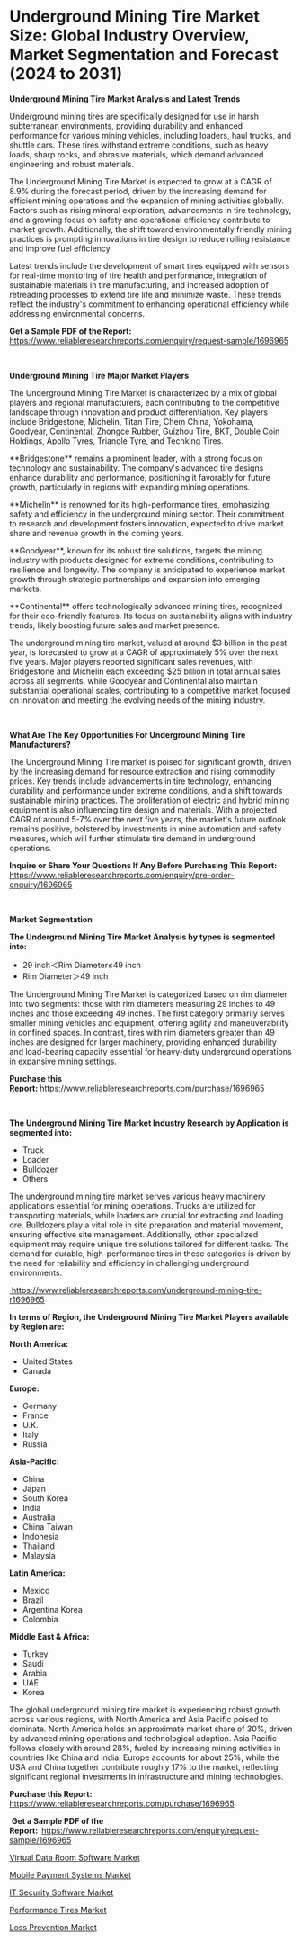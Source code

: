 <p><h1>Underground Mining Tire Market Size: Global Industry Overview, Market Segmentation and Forecast (2024 to 2031)</h1></p><p><strong>Underground Mining Tire Market Analysis and Latest Trends</strong></p>
<p><p>Underground mining tires are specifically designed for use in harsh subterranean environments, providing durability and enhanced performance for various mining vehicles, including loaders, haul trucks, and shuttle cars. These tires withstand extreme conditions, such as heavy loads, sharp rocks, and abrasive materials, which demand advanced engineering and robust materials.</p><p>The Underground Mining Tire Market is expected to grow at a CAGR of 8.9% during the forecast period, driven by the increasing demand for efficient mining operations and the expansion of mining activities globally. Factors such as rising mineral exploration, advancements in tire technology, and a growing focus on safety and operational efficiency contribute to market growth. Additionally, the shift toward environmentally friendly mining practices is prompting innovations in tire design to reduce rolling resistance and improve fuel efficiency.</p><p>Latest trends include the development of smart tires equipped with sensors for real-time monitoring of tire health and performance, integration of sustainable materials in tire manufacturing, and increased adoption of retreading processes to extend tire life and minimize waste. These trends reflect the industry's commitment to enhancing operational efficiency while addressing environmental concerns.</p></p>
<p><strong>Get a Sample PDF of the Report:&nbsp;</strong> <a href="https://www.reliableresearchreports.com/enquiry/request-sample/1696965?utm_campaign=1621&utm_medium=2&utm_source=Github&utm_content=ia&utm_term=20102024&utm_id=underground-mining-tire">https://www.reliableresearchreports.com/enquiry/request-sample/1696965</a></p>
<p>&nbsp;</p>
<p><strong>Underground Mining Tire Major Market Players</strong></p>
<p><p>The Underground Mining Tire Market is characterized by a mix of global players and regional manufacturers, each contributing to the competitive landscape through innovation and product differentiation. Key players include Bridgestone, Michelin, Titan Tire, Chem China, Yokohama, Goodyear, Continental, Zhongce Rubber, Guizhou Tire, BKT, Double Coin Holdings, Apollo Tyres, Triangle Tyre, and Techking Tires.</p><p>**Bridgestone** remains a prominent leader, with a strong focus on technology and sustainability. The company's advanced tire designs enhance durability and performance, positioning it favorably for future growth, particularly in regions with expanding mining operations.</p><p>**Michelin** is renowned for its high-performance tires, emphasizing safety and efficiency in the underground mining sector. Their commitment to research and development fosters innovation, expected to drive market share and revenue growth in the coming years.</p><p>**Goodyear**, known for its robust tire solutions, targets the mining industry with products designed for extreme conditions, contributing to resilience and longevity. The company is anticipated to experience market growth through strategic partnerships and expansion into emerging markets.</p><p>**Continental** offers technologically advanced mining tires, recognized for their eco-friendly features. Its focus on sustainability aligns with industry trends, likely boosting future sales and market presence.</p><p>The underground mining tire market, valued at around $3 billion in the past year, is forecasted to grow at a CAGR of approximately 5% over the next five years. Major players reported significant sales revenues, with Bridgestone and Michelin each exceeding $25 billion in total annual sales across all segments, while Goodyear and Continental also maintain substantial operational scales, contributing to a competitive market focused on innovation and meeting the evolving needs of the mining industry.</p></p>
<p>&nbsp;</p>
<p><strong>What Are The Key Opportunities For Underground Mining Tire Manufacturers?</strong></p>
<p><p>The Underground Mining Tire market is poised for significant growth, driven by the increasing demand for resource extraction and rising commodity prices. Key trends include advancements in tire technology, enhancing durability and performance under extreme conditions, and a shift towards sustainable mining practices. The proliferation of electric and hybrid mining equipment is also influencing tire design and materials. With a projected CAGR of around 5-7% over the next five years, the market's future outlook remains positive, bolstered by investments in mine automation and safety measures, which will further stimulate tire demand in underground operations.</p></p>
<p><strong>Inquire or Share Your Questions If Any Before Purchasing This Report:</strong> <a href="https://www.reliableresearchreports.com/enquiry/pre-order-enquiry/1696965?utm_campaign=1621&utm_medium=2&utm_source=Github&utm_content=ia&utm_term=20102024&utm_id=underground-mining-tire">https://www.reliableresearchreports.com/enquiry/pre-order-enquiry/1696965</a></p>
<p>&nbsp;</p>
<p><strong>Market Segmentation</strong></p>
<p><strong>The Underground Mining Tire Market Analysis by types is segmented into:</strong></p>
<p><ul><li>29 inch＜Rim Diameter≤49 inch</li><li>Rim Diameter＞49 inch</li></ul></p>
<p><p>The Underground Mining Tire Market is categorized based on rim diameter into two segments: those with rim diameters measuring 29 inches to 49 inches and those exceeding 49 inches. The first category primarily serves smaller mining vehicles and equipment, offering agility and maneuverability in confined spaces. In contrast, tires with rim diameters greater than 49 inches are designed for larger machinery, providing enhanced durability and load-bearing capacity essential for heavy-duty underground operations in expansive mining settings.</p></p>
<p><strong>Purchase this Report:&nbsp;</strong><a href="https://www.reliableresearchreports.com/purchase/1696965?utm_campaign=1621&utm_medium=2&utm_source=Github&utm_content=ia&utm_term=20102024&utm_id=underground-mining-tire">https://www.reliableresearchreports.com/purchase/1696965</a></p>
<p>&nbsp;</p>
<p><strong>The Underground Mining Tire Market Industry Research by Application is segmented into:</strong></p>
<p><ul><li>Truck</li><li>Loader</li><li>Bulldozer</li><li>Others</li></ul></p>
<p><p>The underground mining tire market serves various heavy machinery applications essential for mining operations. Trucks are utilized for transporting materials, while loaders are crucial for extracting and loading ore. Bulldozers play a vital role in site preparation and material movement, ensuring effective site management. Additionally, other specialized equipment may require unique tire solutions tailored for different tasks. The demand for durable, high-performance tires in these categories is driven by the need for reliability and efficiency in challenging underground environments.</p></p>
<p><a href="https://www.reliableresearchreports.com/underground-mining-tire-r1696965?utm_campaign=1621&utm_medium=2&utm_source=Github&utm_content=ia&utm_term=20102024&utm_id=underground-mining-tire">&nbsp;https://www.reliableresearchreports.com/underground-mining-tire-r1696965</a></p>
<p><strong>In terms of Region, the Underground Mining Tire Market Players available by Region are:</strong></p>
<p>
    <p> <strong> North America: </strong>
        <ul>
            <li>United States</li>
            <li>Canada</li>
        </ul>
        </p> 
    <p> <strong> Europe: </strong>
        <ul>
            <li>Germany</li>
            <li>France</li>
            <li>U.K.</li>
            <li>Italy</li>
            <li>Russia</li>
        </ul>
        </p> 
    <p> <strong> Asia-Pacific: </strong>
        <ul>
            <li>China</li>
            <li>Japan</li>
            <li>South Korea</li>
            <li>India</li>
            <li>Australia</li>
            <li>China Taiwan</li>
            <li>Indonesia</li>
            <li>Thailand</li>
            <li>Malaysia</li>
        </ul>
        </p> 
    <p> <strong> Latin America: </strong>
        <ul>
            <li>Mexico</li>
            <li>Brazil</li>
            <li>Argentina Korea</li>
            <li>Colombia</li>
        </ul>
        </p> 
    <p> <strong> Middle East & Africa: </strong>
        <ul>
            <li>Turkey</li>
            <li>Saudi</li>
            <li>Arabia</li>
            <li>UAE</li>
            <li>Korea</li>
        </ul>
    </p>
    </p>
<p><p>The global underground mining tire market is experiencing robust growth across various regions, with North America and Asia Pacific poised to dominate. North America holds an approximate market share of 30%, driven by advanced mining operations and technological adoption. Asia Pacific follows closely with around 28%, fueled by increasing mining activities in countries like China and India. Europe accounts for about 25%, while the USA and China together contribute roughly 17% to the market, reflecting significant regional investments in infrastructure and mining technologies.</p></p>
<p><strong>Purchase this Report: </strong><a href="https://www.reliableresearchreports.com/purchase/1696965?utm_campaign=1621&utm_medium=2&utm_source=Github&utm_content=ia&utm_term=20102024&utm_id=underground-mining-tire">https://www.reliableresearchreports.com/purchase/1696965</a></p>
<p>&nbsp;<strong>Get a Sample PDF of the Report:&nbsp;&nbsp;</strong><a href="https://www.reliableresearchreports.com/enquiry/request-sample/1696965?utm_campaign=1621&utm_medium=2&utm_source=Github&utm_content=ia&utm_term=20102024&utm_id=underground-mining-tire">https://www.reliableresearchreports.com/enquiry/request-sample/1696965</a></p>
<p><strong></strong></p>
<p><p><a href="https://www.linkedin.com/pulse/virtual-data-room-software-industry-analysis-report-market-size-3pvec?utm_campaign=1621&utm_medium=2&utm_source=Github&utm_content=ia&utm_term=20102024&utm_id=underground-mining-tire">Virtual Data Room Software Market</a></p><p><a href="https://www.linkedin.com/pulse/mobile-payment-systems-market-global-insights-regional-k0lie?utm_campaign=1621&utm_medium=2&utm_source=Github&utm_content=ia&utm_term=20102024&utm_id=underground-mining-tire">Mobile Payment Systems Market</a></p><p><a href="https://www.linkedin.com/pulse/global-security-software-market-trends-insights-growth-xw8ze?utm_campaign=1621&utm_medium=2&utm_source=Github&utm_content=ia&utm_term=20102024&utm_id=underground-mining-tire">IT Security Software Market</a></p><p><a href="https://github.com/MariaWashington76/Market-Research-Report-List-1/blob/main/performance-tires-market.md?utm_campaign=1621&utm_medium=2&utm_source=Github&utm_content=ia&utm_term=20102024&utm_id=underground-mining-tire">Performance Tires Market</a></p><p><a href="https://www.linkedin.com/pulse/loss-prevention-market-trends-focusing-insight-forecast-analysis-agdxc?utm_campaign=1621&utm_medium=2&utm_source=Github&utm_content=ia&utm_term=20102024&utm_id=underground-mining-tire">Loss Prevention Market</a></p></p>